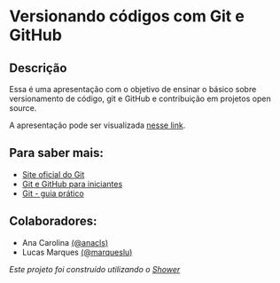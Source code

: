 # Versionando códigos com Git e GitHub 
## Descrição
Essa é uma apresentação com o objetivo de ensinar o básico sobre versionamento de código, git e GitHub e contribuição em projetos open source.

A apresentação pode ser visualizada [nesse link](https://versionamento-com-git-e-github.netlify.com/).

## Para saber mais:
* [Site oficial do Git](https://git-scm.com/book/pt-br/v1/Primeiros-passos)
* [Git e GitHub para iniciantes](https://www.udemy.com/git-e-github-para-iniciantes/)
* [Git - guia prático](http://rogerdudler.github.io/git-guide/index.pt_BR.html)

## Colaboradores:
* Ana Carolina [(@anacls)](https://github.com/anacls)
* Lucas Marques [(@marqueslu)](https://github.com/marqueslu)

*Este projeto foi construído utilizando o [Shower](https://github.com/shower/shower)*